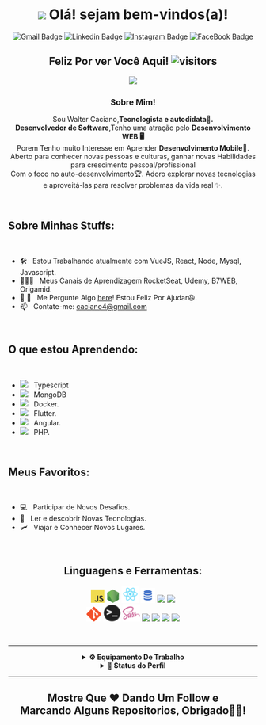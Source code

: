 <span align="center">

# <img width="150px" src="https://media.giphy.com/media/QYkX9IMHthYn0Y3pcG/giphy.gif"> Olá! sejam bem-vindos(a)!

[![Gmail Badge](https://img.shields.io/badge/Gmail-D14836?style=for-the-badge&logo=gmail&logoColor=white)](caciano4@gmail.com)
[![Linkedin Badge](https://img.shields.io/badge/LinkedIn-0077B5?style=for-the-badge&logo=linkedin&logoColor=white)](https://www.linkedin.com/in/walter-caciano-090a17140/)
[![Instagram Badge](https://img.shields.io/badge/Instagram-E4405F?style=for-the-badge&logo=instagram&logoColor=white)](https://www.instagram.com/cacianowalter/)
[![FaceBook Badge](https://img.shields.io/badge/Facebook-1877F2?style=for-the-badge&logo=facebook&logoColor=white)](https://www.facebook.com/walter.caciano)
</span>

## Feliz Por ver Você Aqui!  ![visitors](https://visitor-badge.glitch.me/badge?page_id=caciano4)

<div align="center">

<img src="https://miro.medium.com/max/480/1*29HkFHUxeqq0xqO14IqVaw.gif" width="700px" />

</div>

### Sobre Mim!

<p align="center">

Sou Walter Caciano,<strong>Tecnologista e autodidata🤗.</strong> <br />
<strong>Desenvolvedor de Software</strong>,Tenho uma atração pelo <strong> Desenvolvimento WEB 🖥</strong><br />
Porem Tenho muito Interesse em Aprender <strong> Desenvolvimento Mobile📱</strong>.<br />
Aberto para conhecer novas pessoas e culturas, ganhar novas Habilidades para crescimento pessoal/profissional <br />
Com o foco no auto-desenvolvimento🏆. Adoro explorar novas tecnologias e aproveitá-las para resolver problemas da vida real ✨.

</p>

<br />

<span align="left">

## Sobre Minhas Stuffs:

<br />

- 🛠 &nbsp; Estou Trabalhando atualmente com VueJS, React, Node, Mysql, Javascript.<br />
- 👦🏽‍💻 &nbsp; Meus Canais de Aprendizagem RocketSeat, Udemy, B7WEB, Origamid.<br/>
- 💬 💌 &nbsp; Me Pergunte Algo [here](https://github.com/caciano4/Bem-Vindo/issues/1)! Estou Feliz Por Ajudar😃.<br/>
- 📫 &nbsp; Contate-me: caciano4@gmail.com

<br />

## O que estou Aprendendo:

<br />

- <img height="40" src="https://img.icons8.com/color/48/000000/typescript.png"/> &nbsp; Typescript
- <img height="40" src="https://img.icons8.com/color/48/000000/mongodb.png"/> &nbsp; MongoDB
- <img height="40" src="https://img.icons8.com/dusk/64/000000/docker.png"/> &nbsp; Docker.
- <img height="40" src="https://img.icons8.com/color/48/000000/flutter.png"/> &nbsp; Flutter.
- <img height="40" src="https://img.icons8.com/color/48/000000/angularjs.png"/> &nbsp; Angular.
- <img height="40" src="https://img.icons8.com/dusk/64/000000/php-logo.png"/> &nbsp; PHP.

<br />

## Meus Favoritos:

<br />

- 💻 &nbsp; Participar de Novos Desafios.<br />
- 📰 &nbsp; Ler e descobrir Novas Tecnologias.<br />
- 🛩 &nbsp; Viajar e Conhecer Novos Lugares.<br />

</span>

<br />

## Linguagens e Ferramentas:

<code><img height="27" src="https://raw.githubusercontent.com/github/explore/80688e429a7d4ef2fca1e82350fe8e3517d3494d/topics/javascript/javascript.png" alt="javascript"></code>
<code><img height="27" src="https://raw.githubusercontent.com/github/explore/80688e429a7d4ef2fca1e82350fe8e3517d3494d/topics/nodejs/nodejs.png" alt="nodejs"></code>
<code><img height="35" src="https://raw.githubusercontent.com/github/explore/80688e429a7d4ef2fca1e82350fe8e3517d3494d/topics/react/react.png" alt="react"></code>
<code><img height="30" src="https://raw.githubusercontent.com/github/explore/80688e429a7d4ef2fca1e82350fe8e3517d3494d/topics/sql/sql.png" alt="sql"></code>
<code><img src="https://img.icons8.com/windows/32/000000/figma.png"/></code>
<code><img height="35" src="https://img.icons8.com/dusk/64/000000/docker.png"/></code><br />
<code><img height="30" src="https://raw.githubusercontent.com/devicons/devicon/master/icons/git/git-original.svg" alt="git"></code>
<code><img height="35" src="https://raw.githubusercontent.com/github/explore/80688e429a7d4ef2fca1e82350fe8e3517d3494d/topics/terminal/terminal.png" alt="terminal"></code>
<code><img height="35" src="https://raw.githubusercontent.com/github/explore/80688e429a7d4ef2fca1e82350fe8e3517d3494d/topics/sass/sass.png" alt="sass"></code>
<code><img height="35" src="https://img.icons8.com/color/48/000000/bootstrap.png"/></code>
<code><img height="35" src="https://img.icons8.com/ios-filled/50/000000/github.png"/></code>
<code><img height="35" src="https://img.icons8.com/dusk/64/000000/php-logo.png"/></code>
<code><img height="35" src="https://img.icons8.com/color/48/000000/typescript.png"/></code>

<br />

<hr />

<details>	
  <br />
  <summary><b>⚙️ Equipamento De Trabalho</b></summary>
  	<ul>
  	    <li><b>OS:</b> High Sierra</li>
	    <li><b>Laptop: </b> Macbook (i7)</li>
  	    <li><b>Browser: </b> Web Browser Chrome</li>
	    <li><b>Editor de Codigos:</b> WebStorm - Muito Eficaz.</li>
	</ul>	
</details>

<details>
  <br />
    <summary><strong>🌟 Status do Perfil</strong></summary>
    <ul>
        <li> <img width="400" src="https://github-readme-stats.vercel.app/api?username=caciano4&show_icons=true&theme=tokyonight&line_height=27" alt="ProfileStatus"></li>
        <li> <img width="300" src="https://github-readme-stats.vercel.app/api/top-langs/?username=caciano4&hide=css,java,html&theme=tokyonight" alt="LanguageStatus"> </li>
    </ul>
</details>



<hr />

## Mostre Que ❤️ Dando Um Follow e <br />Marcando Alguns Repositorios, Obrigado🙏🏾!

